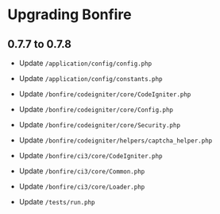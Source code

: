# Upgrading Bonfire

## 0.7.7 to 0.7.8

* Update `/application/config/config.php`
* Update `/application/config/constants.php`

* Update `/bonfire/codeigniter/core/CodeIgniter.php`
* Update `/bonfire/codeigniter/core/Config.php`
* Update `/bonfire/codeigniter/core/Security.php`
* Update `/bonfire/codeigniter/helpers/captcha_helper.php`

* Update `/bonfire/ci3/core/CodeIgniter.php`
* Update `/bonfire/ci3/core/Common.php`
* Update `/bonfire/ci3/core/Loader.php`

* Update `/tests/run.php`
